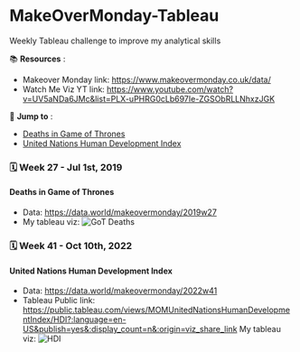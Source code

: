 # MakeOverMonday-Tableau
Weekly Tableau challenge to improve my analytical skills 

:books: **Resources** :
- Makeover Monday link: https://www.makeovermonday.co.uk/data/ 
- Watch Me Viz YT link: https://www.youtube.com/watch?v=UV5aNDa6JMc&list=PLX-uPHRG0cLb697Ie-ZGSObRLLNhxzJGK 

:runner: **Jump to** :
- [Deaths in Game of Thrones](#deaths-in-game-of-thrones)
- [United Nations Human Development Index](#united-nations-human-development-index)

### :spiral_calendar: Week 27 - Jul 1st, 2019
#### Deaths in Game of Thrones
- Data: https://data.world/makeovermonday/2019w27
- My tableau viz: ![GoT Deaths](https://user-images.githubusercontent.com/115571646/196475188-66200555-73f9-41a5-8f9b-200a44d68cb2.png)

### :spiral_calendar: Week 41 - Oct 10th, 2022
#### United Nations Human Development Index
- Data: https://data.world/makeovermonday/2022w41 
- Tableau Public link: https://public.tableau.com/views/MOMUnitedNationsHumanDevelopmentIndex/HDI?:language=en-US&publish=yes&:display_count=n&:origin=viz_share_link
My tableau viz: ![HDI](https://user-images.githubusercontent.com/115571646/196746822-fa82beac-6132-4dab-aba2-386496dd080a.png)


